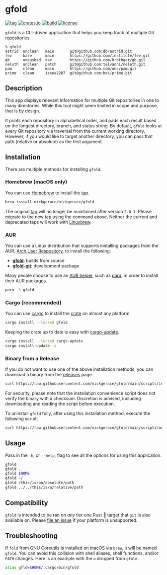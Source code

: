 # gfold

[![tag](https://img.shields.io/github/v/tag/nickgerace/gfold?sort=semver&logo=github&label=version&style=flat-square&color=blue)](https://github.com/nickgerace/gfold/releases/latest)
[![crates.io](https://img.shields.io/crates/v/gfold?style=flat-square&logo=rust&color=orange)](https://crates.io/crates/gfold)
[![build](https://img.shields.io/github/workflow/status/nickgerace/gfold/merge/main?style=flat-square)](https://github.com/nickgerace/gfold/actions?query=workflow%3Amerge+branch%3Amain)
[![license](https://img.shields.io/github/license/nickgerace/gfold?style=flat-square&color=purple)](./LICENSE)

`gfold` is a CLI-driven application that helps you keep track of multiple Git repositories.

```
% gfold
astrid  unclean   main       git@github.com:db/astrid.git
fev     bare      main       https://github.com/institute/fev.git
gb      unpushed  dev        https://github.com/hrothgar/gb.git
neloth  unclean   patch      git@github.com:telvanni/neloth.git
pam     clean     main       https://github.com/onc/pam.git
prime   clean     issue2287  git@github.com:bos/prime.git
```

## Description

This app displays relevant information for multiple Git repositories in one to many directories.
While this tool might seem limited in scope and purpose, that is by design.

It prints each repository in alphabetical order, and pads each result based on the longest directory, branch, and status string.
By default, `gfold` looks at every Git repository via traversal from the current working directory.
However, if you would like to target another directory, you can pass that path (relative or absolute) as the first argument.

## Installation

There are multiple methods for installing `gfold`.

### Homebrew (macOS only)

You can use [Homebrew](https://brew.sh) to install the [tap](https://github.com/nickgerace/homebrew-nickgerace/blob/main/Formula/gfold.rb).

```bash
brew install nickgerace/nickgerace/gfold
```

The original [tap](https://github.com/nickgerace/homebrew-gfold) will no longer be maintained after version `2.0.1`.
Please migrate to the new tap using the command above.
Neither the current and deprecated taps will work with [Linuxbrew](https://docs.brew.sh/Homebrew-on-Linux).

### AUR

You can use a Linux distribution that supports installing packages from the AUR, [Arch User Respository](https://aur.archlinux.org/), to install the following:

- [**gfold**](https://aur.archlinux.org/packages/gfold/): builds from source
- [**gfold-git**](https://aur.archlinux.org/packages/gfold-git/): development package

Many people choose to use an [AUR helper](https://wiki.archlinux.org/index.php/AUR_helpers), such as [paru](https://github.com/Morganamilo/paru), in order to install their AUR packages.

```bash
paru -S gfold
```

### Cargo (recommended)

You can use [cargo](https://crates.io) to install the [crate](https://crates.io/crates/gfold) on almost any platform.

```bash
cargo install --locked gfold
```

Keeping the crate up to date is easy with [cargo-update](https://crates.io/crates/cargo-update).

```bash
cargo install --locked cargo-update
cargo install-update -a
```

### Binary from a Release

If you do not want to use one of the above installation methods, you can download a binary from the [releases](https://github.com/nickgerace/gfold/releases) page.

```bash
curl https://raw.githubusercontent.com/nickgerace/gfold/main/scripts/install.sh | sh
```

For security, please note that the installation convenience script does not verify the binary with a checksum.
Discretion is advised, including downloading and reading the script before execution.

To uninstall `gfold` fully, after using this installation method, execute the following script:

```bash
curl https://raw.githubusercontent.com/nickgerace/gfold/main/scripts/uninstall.sh | sh
```

## Usage

Pass in the `-h`, or `--help`, flag to see all the options for using this application.

```bash
gfold
gfold ..
gfold $HOME
gfold ~/
gfold /this/is/an/absolute/path
gfold ../../this/is/a/relative/path
```

## Compatibility

`gfold` is intended to be ran on *any* tier one Rust 🦀 target that `git` is also available on.
Please [file an issue](https://github.com/nickgerace/gfold/issues) if your platform is unsupported.

## Troubleshooting

If `fold` from GNU Coreutils is installed on macOS via `brew`, it will be named `gfold`.
You can avoid this collision with shell aliases, shell functions, and/or `PATH` changes.
Here is an example with the `o` dropped from `gfold`:

```bash
alias gfld=$HOME/.cargo/bin/gfold
```
